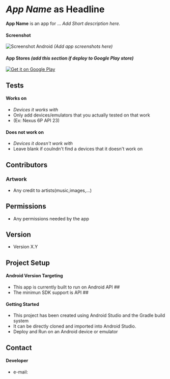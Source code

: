 *App Name* as Headline
======
**App Name** is an app for ... *Add Short description here.*

#### Screenshot
![Screenshot Android](http://url/screenshot-appname-android.png "screenshot Android") *(Add app screenshots here)*

#### App Stores *(add this section if deploy to Google Play store)*
<!-- edit this image location -->
[![Get it on Google Play](https://raw.github.com/repat/README-template/master/googleplay.png)](https://play.google.com/store/apps/details?id=com.package.path)

## Tests
#### Works on
* *Devices it works with* 
* Only add devices/emulators that you actually tested on that work
* (Ex: Nexus 6P API 23)

#### Does not work on
* *Devices it doesn't work with*
* Leave blank if coulndn't find a devices that it doesn't work on

## Contributors
### Artwork
* Any credit to artists(music,images,...)

## Permissions
* Any permissions needed by the app

## Version 
* Version X.Y

## Project Setup
#### Android Version Targeting
* This app is currently built to run on Android API ##
* The minimun SDK support is API ##  

#### Getting Started
* This project has been created using Android Studio and the Gradle build system 
* It can be directly cloned and imported into Android Studio.
* Deploy and Run on an Android device or emulator

## Contact
#### Developer
* e-mail: 
